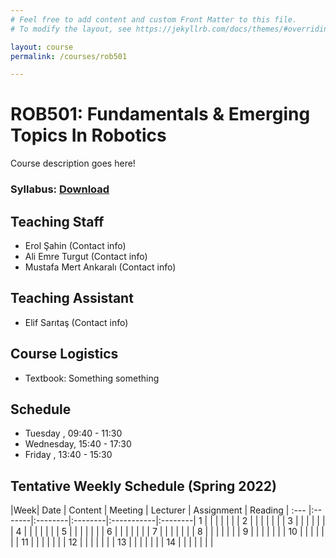 ```yaml
---
# Feel free to add content and custom Front Matter to this file.
# To modify the layout, see https://jekyllrb.com/docs/themes/#overriding-theme-defaults

layout: course
permalink: /courses/rob501

---
```


# ROB501: Fundamentals & Emerging Topics In Robotics


Course description goes here!

### Syllabus: [Download][syllabus]

## Teaching Staff
- Erol Şahin (Contact info)
- Ali Emre Turgut (Contact info)
- Mustafa Mert Ankaralı (Contact info)

## Teaching Assistant
- Elif Sarıtaş (Contact info)

## Course Logistics
- Textbook: Something something

## Schedule
- Tuesday , 09:40 - 11:30
- Wednesday, 15:40 - 17:30
- Friday , 13:40 - 15:30

##  Tentative Weekly Schedule (Spring 2022)

|Week| Date   | Content | Meeting | Lecturer | Assignment | Reading |
:--- |:-------|:--------|:--------|:-----------|:--------|
1    | | | | | | |
2    | | | | | | |
3    | | | | | | |
4    | | | | | | |
5    | | | | | | |
6    | | | | | | |
7    | | | | | | |
8    | | | | | | |
9    | | | | | | |
10   | | | | | | |
11   | | | | | | |
12   | | | | | | |
13   | | | | | | |
14   | | | | | | |


[syllabus]: {{site.url}}/assets/docs/syllabus.pdf